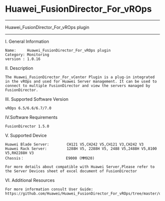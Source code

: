 # Huawei_FusionDirector_For_vROps

**********************************************************************************
Huawei_FusionDirector_For_vROps plugin
**********************************************************************************

I. General Information 

    Name:     Huawei_FusionDirector_For_vROps plugin
    Category: Monitoring 
    version : 1.0.16
    
II. Description

    The Huawei_FusionDirector_For_vCenter Plugin is a plug-in integrated in the vROps and used for Huawei Server management. It can be used to connect to multiple FusionDirector and view the servers managed by FusionDirector.

III. Supported Software Version
    
    vROps 6.5/6.6/6.7/7.0
    
IV.Software Requirements

    FusionDirector 1.5.0

V. Supported Device

    Huawei Blade Server:        CH121 V5,CH242 V5,CH121 V3,CH242 V3
    Huawei Rack Server:         1288H V5, 2288H V5, 2488 V5,2488H V5,8100 V5,RH2288H V3
    Chassis：                   E9000 (MM920)
    
    For more details about compatible with Huawei Server,Please refer to the Server Devices sheet of excel document of FusionDirector

VI. Additional Resources

    For more information consult User Guide: https://github.com/Huawei/Huawei_FusionDirector_For_vROps/tree/master/docs
